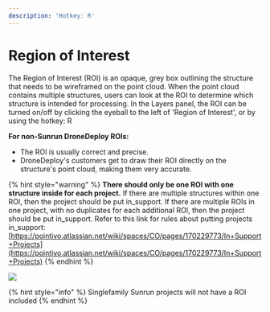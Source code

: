 ```yaml
---
description: 'Hotkey: R'
---
```


# Region of Interest

The Region of Interest (ROI) is an opaque, grey box outlining the structure that needs to be wireframed on the point cloud. When the point cloud contains multiple structures, users can look at the ROI to determine which structure is intended for processing. In the Layers panel, the ROI can be turned on/off by clicking the eyeball to the left of 'Region of Interest', or by using the hotkey: R

**For non-Sunrun DroneDeploy ROIs:**&#x20;

* The ROI is usually correct and precise.&#x20;
* DroneDeploy's customers get to draw their ROI directly on the structure's point cloud, making them very accurate.&#x20;

{% hint style="warning" %}
**There should only be one ROI with one structure inside for each project.** If there are multiple structures within one ROI, then the project should be put in\_support. If there are multiple ROIs in one project, with no duplicates for each additional ROI, then the project should be put in\_support. Refer to this link for rules about putting projects in\_support: [https://pointivo.atlassian.net/wiki/spaces/CO/pages/170229773/In+Support+Projects](https://pointivo.atlassian.net/wiki/spaces/CO/pages/170229773/In+Support+Projects)
{% endhint %}

![](../.gitbook/assets/roi.gif)

{% hint style="info" %}
Singlefamily Sunrun projects will not have a ROI included
{% endhint %}
